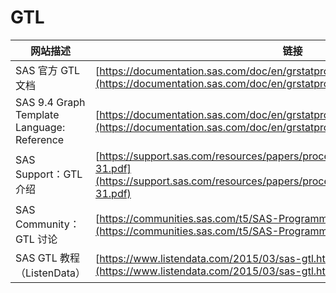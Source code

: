 # GTL

| 网站描述                                   | 链接                                                                                                                                                                     |
| ------------------------------------------ | ------------------------------------------------------------------------------------------------------------------------------------------------------------------------ |
| SAS 官方 GTL 文档                          | [https://documentation.sas.com/doc/en/grstatproc/9.4/n1v1k2v1w1v1n1.htm](https://documentation.sas.com/doc/en/grstatproc/9.4/n1v1k2v1w1v1n1.htm)                         |
| SAS 9.4 Graph Template Language: Reference | [https://documentation.sas.com/doc/en/grstatproc/9.4/titlepage.htm](https://documentation.sas.com/doc/en/grstatproc/9.4/titlepage.htm)                                   |
| SAS Support：GTL 介绍                      | [https://support.sas.com/resources/papers/proceedings/proceedings/sugi31/095-31.pdf](https://support.sas.com/resources/papers/proceedings/proceedings/sugi31/095-31.pdf) |
| SAS Community：GTL 讨论                    | [https://communities.sas.com/t5/SAS-Programming/bd-p/programming](https://communities.sas.com/t5/SAS-Programming/bd-p/programming)                                       |
| SAS GTL 教程（ListenData）                 | [https://www.listendata.com/2015/03/sas-gtl.html](https://www.listendata.com/2015/03/sas-gtl.html)                                                                       |